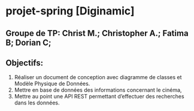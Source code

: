 # projet-spring [Diginamic]

## Groupe de TP: Christ M.; Christopher A.; Fatima B; Dorian C;

## Objectifs:
1. Réaliser un document de conception avec diagramme de classes et Modèle Physique de 
Données.
2. Mettre en base de données des informations concernant le cinéma,
3. Mettre au point une API REST permettant d’effectuer des recherches dans les données.
